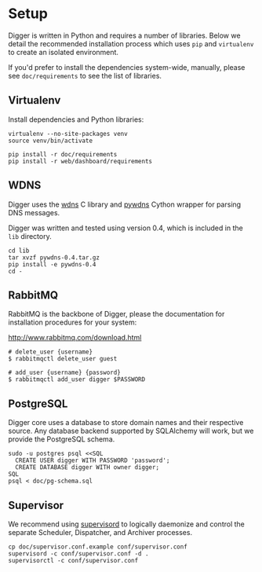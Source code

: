 # Setup #

Digger is written in Python and requires a number of libraries. Below we detail the recommended installation process which uses `pip` and `virtualenv` to create an isolated environment.

If you'd prefer to install the dependencies system-wide, manually, please see `doc/requirements` to see the list of libraries.

## Virtualenv ##

Install dependencies and Python libraries:

```
virtualenv --no-site-packages venv
source venv/bin/activate

pip install -r doc/requirements
pip install -r web/dashboard/requirements
```

## WDNS ##

Digger uses the [wdns](https://github.com/farsightsec/wdns) C library and [pywdns](https://github.com/farsightsec/pywdns) Cython wrapper for parsing DNS messages.

Digger was written and tested using version 0.4, which is included in the `lib` directory.

```
cd lib
tar xvzf pywdns-0.4.tar.gz
pip install -e pywdns-0.4
cd -
```

## RabbitMQ ##

RabbitMQ is the backbone of Digger, please the documentation for installation procedures for your system:

http://www.rabbitmq.com/download.html

```
# delete_user {username}
$ rabbitmqctl delete_user guest

# add_user {username} {password}
$ rabbitmqctl add_user digger $PASSWORD
```

## PostgreSQL ##

Digger core uses a database to store domain names and their respective source. Any database backend supported by SQLAlchemy will work, but we provide the PostgreSQL schema.

```
sudo -u postgres psql <<SQL
  CREATE USER digger WITH PASSWORD 'password';
  CREATE DATABASE digger WITH owner digger;
SQL
psql < doc/pg-schema.sql
```

## Supervisor ##

We recommend using [supervisord](http://supervisord.org/) to logically daemonize and control the separate Scheduler, Dispatcher, and Archiver processes.

```
cp doc/supervisor.conf.example conf/supervisor.conf
supervisord -c conf/supervisor.conf -d .
supervisorctl -c conf/supervisor.conf
```
